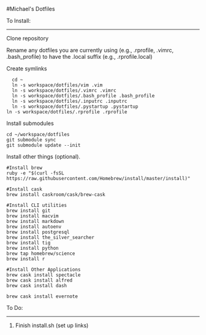 #Michael's Dotfiles

To Install:
___________________

Clone repository

Rename any dotfiles you are currently using (e.g., .rprofile, .vimrc, .bash_profile) to have the .local suffix (e.g., .rprofile.local)

Create symlinks

```
  cd ~
  ln -s workspace/dotfiles/vim .vim
  ln -s workspace/dotfiles/.vimrc .vimrc
  ln -s workspace/dotfiles/.bash_profile .bash_profile
  ln -s workspace/dotfiles/.inputrc .inputrc
  ln -s workspace/dotfiles/.pystartup .pystartup
ln -s workspace/dotfiles/.rprofile .rprofile
```

Install submodules

```
cd ~/workspace/dotfiles
git submodule sync
git submodule update --init
```

Install other things (optional).
```
#Install brew
ruby -e "$(curl -fsSL https://raw.githubusercontent.com/Homebrew/install/master/install)"

#Install cask
brew install caskroom/cask/brew-cask

#Install CLI utilities
brew install git
brew install macvim
brew install markdown
brew install autoenv
brew install postgresql
brew install the_silver_searcher
brew install tig
brew install python
brew tap homebrew/science
brew install r

#Install Other Applications
brew cask install spectacle
brew cask install alfred  
brew cask install dash

brew cask install evernote

```


To Do:
___________________

1. Finish install.sh (set up links)
